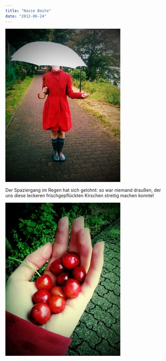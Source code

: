 ```yaml
---
title: "Nasse Beute"
date: "2012-06-24"
---
```


[![](images/tempimage-1.jpg "Regenschirm")](http://apfeleimer.wordpress.com/2012/06/24/nasse-beute/camera-360-2/)

Der Spaziergang im Regen hat sich gelohnt: so war niemand draußen, der uns diese leckeren frischgepflückten Kirschen streitig machen konnte!

[![](images/tempimage-2.jpg "Kirschen")](http://apfeleimer.wordpress.com/2012/06/24/nasse-beute/camera-360-3/)
